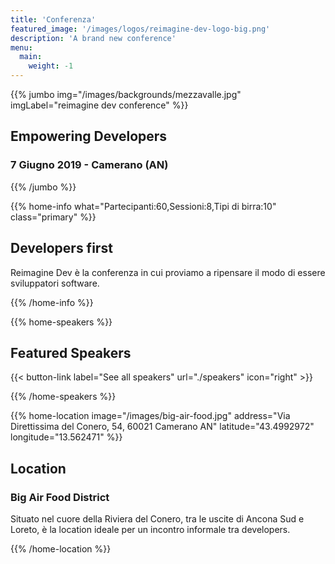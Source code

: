 ```yaml
---
title: 'Conferenza'
featured_image: '/images/logos/reimagine-dev-logo-big.png'
description: 'A brand new conference'
menu:
  main:
    weight: -1
---
```


{{% jumbo img="/images/backgrounds/mezzavalle.jpg" imgLabel="reimagine dev conference" %}}

## Empowering Developers

### 7 Giugno 2019 - Camerano (AN)

{{% /jumbo %}}

{{% home-info what="Partecipanti:60,Sessioni:8,Tipi di birra:10" class="primary" %}}

## Developers first

Reimagine Dev è la conferenza in cui proviamo a ripensare il modo di essere sviluppatori software.

{{% /home-info %}}

{{% home-speakers %}}

## Featured Speakers

{{< button-link label="See all speakers"
                url="./speakers"
                icon="right" >}}

{{% /home-speakers %}}

{{% home-location
    image="/images/big-air-food.jpg"
    address="Via Direttissima del Conero, 54, 60021 Camerano AN"
    latitude="43.4992972"
    longitude="13.562471" %}}

## Location

### Big Air Food District

Situato nel cuore della Riviera del Conero, tra le uscite di Ancona Sud e Loreto, è la location ideale per un incontro informale tra developers.

{{% /home-location %}}
